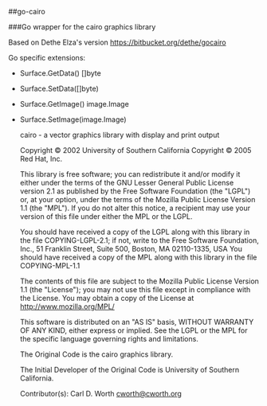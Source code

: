##go-cairo

###Go wrapper for the cairo graphics library

Based on Dethe Elza's version https://bitbucket.org/dethe/gocairo

Go specific extensions:
* Surface.GetData() []byte
* Surface.SetData([]byte)
* Surface.GetImage() image.Image
* Surface.SetImage(image.Image)


	cairo - a vector graphics library with display and print output
	
	Copyright © 2002 University of Southern California
	Copyright © 2005 Red Hat, Inc.
	
	This library is free software; you can redistribute it and/or
	modify it either under the terms of the GNU Lesser General Public
	License version 2.1 as published by the Free Software Foundation
	(the "LGPL") or, at your option, under the terms of the Mozilla
	Public License Version 1.1 (the "MPL"). If you do not alter this
	notice, a recipient may use your version of this file under either
	the MPL or the LGPL.
	
	You should have received a copy of the LGPL along with this library
	in the file COPYING-LGPL-2.1; if not, write to the Free Software
	Foundation, Inc., 51 Franklin Street, Suite 500, Boston, MA 02110-1335, USA
	You should have received a copy of the MPL along with this library
	in the file COPYING-MPL-1.1
	
	The contents of this file are subject to the Mozilla Public License
	Version 1.1 (the "License"); you may not use this file except in
	compliance with the License. You may obtain a copy of the License at
	http://www.mozilla.org/MPL/
	
	This software is distributed on an "AS IS" basis, WITHOUT WARRANTY
	OF ANY KIND, either express or implied. See the LGPL or the MPL for
	the specific language governing rights and limitations.
	
	The Original Code is the cairo graphics library.
	
	The Initial Developer of the Original Code is University of Southern
	California.
	
	Contributor(s):
	Carl D. Worth <cworth@cworth.org>

